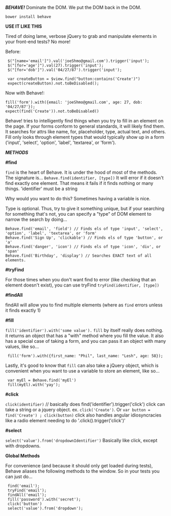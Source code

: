 ***BEHAVE!***
Dominate the DOM.
We put the DOM back in the DOM.

`bower install behave`

**USE IT LIKE THIS**

Tired of doing lame, verbose jQuery to grab and manipulate elements in your front-end tests? No more!

Before: 
  ```
   $("[name='email']").val('joeShmo@gmail.com').trigger('input');
   $("[for='age']").val(27).trigger('input');
   $("[for='dob']").val('04/27/87').trigger('input');
   
   var createButton = $view.find("button:contains('Create')")
   expect(createButton).not.toBeDisabled();
  ```

Now with Behave!:
  ```
  fill('form').with({email: 'joeShmo@gmail.com', age: 27, dob: '04/27/87'});
  expect(find('Create')).not.toBeDisabled()
  ```



Behave! tries to intelligently find things when you try to fill in an element on the page. If your 
forms conform to general standards, it will likely find them. It searches for attrs like
name, for, placeholder, type, actual text, and others. Fill only looks through element types
that would typically show up in a form ('input', 'select', 'option', 'label', 'textarea', or 'form').


***METHODS***

**#find**

`find` is the heart of Behave. It is under the hood of most of the methods. The signature is...
`Behave.find(identifier, [type])`
It will error if it doesn't find exactly one element. That means it fails if it finds nothing or many things.
'identifier' must be a string

Why would you want to do this? Sometimes having a variable is nice.

Type is optional. Thus, try to give it something unique, but if your searching for something that's not, 
you can specify a "type" of DOM element to narrow the search by doing...
```
Behave.find('email', 'field') // Finds els of type 'input', 'select', 'option', 'label', 'textarea', or 'form'
Behave.find('Sign Up', 'clickable') // Finds els of type 'button', or 'a'
Behave.find('danger', 'icon') // Finds els of type 'icon', 'div', or 'span'
Behave.find('Birthday', 'display') // Searches EXACT text of all elements.
```

**#tryFind**

For those times when you don't want find to error (like checking that an element doesn't exist), you can use tryFind
`tryFind(identifier, [type])`

**#findAll**

findAll will allow you to find multiple elements (where as `find` errors unless it finds exactly 1)

**#fill**

  `fill('identifier').with('some value').`
  `fill` by itself really does nothing. it returns an object that has a "with" method where you fill the value.
  It also has a special case of taking a form, and you can pass it an object with many values, like so...
  ```
   fill('form').with({first_name: "Phil", last_name: "Lesh", age: 58}); 
  ```
  
  Lastly, it's good to know that `fill` can also take a jQuery object, which is convenient when you want to use a variable to store an element, like so...
  ```
   var myEl = Behave.find('myEl')
   fill(myEl).with('yay');
  ```

**#click**

`click(identifier)` // basically does find('identifier').trigger('click')
click can take a string or a jquery object. 
ex. `click('Create')`. Or `var button = find('Create') ; click(button)`
click also handles angular idiosyncracies like a radio element needing to do '.click().trigger('click')'


**#select**

`select('value').from('dropdownIdentifier')`
Basically like click, except with dropdowns.

**Global Methods**

For convenience (and because it should only get loaded during tests), Behave aliases the following
methods to the window. So in your tests you can just do...
```
 find('email');
 tryFind('email');
 findAll('email');
 fill('password').with('secret');
 click('button')
 select('value').from('dropdown');
```

